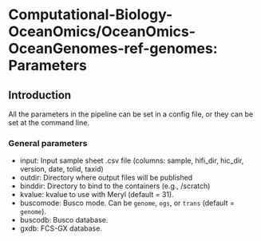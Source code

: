 # Computational-Biology-OceanOmics/OceanOmics-OceanGenomes-ref-genomes: Parameters

## Introduction

All the parameters in the pipeline can be set in a config file, or they can be set at the command line.

### General parameters

- input: Input sample sheet .csv file (columns: sample, hifi_dir, hic_dir, version, date, tolid, taxid)
- outdir: Directory where output files will be published
- binddir: Directory to bind to the containers (e.g., /scratch)
- kvalue: kvalue to use with Meryl (default = 31).
- buscomode: Busco mode. Can be `genome`, `ogs`, or `trans` (default = `genome`).
- buscodb: Busco database.
- gxdb: FCS-GX database.
